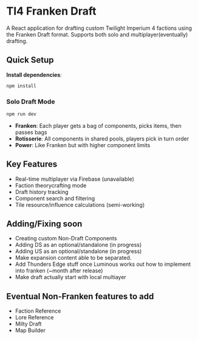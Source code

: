 # TI4 Franken Draft

A React application for drafting custom Twilight Imperium 4 factions using the Franken Draft format. Supports both solo and multiplayer(eventually) drafting.

## Quick Setup

**Install dependencies**:
   ```bash
   npm install
   ```
### Solo Draft Mode
   ```bash
   npm run dev
   ```

- **Franken**: Each player gets a bag of components, picks items, then passes bags
- **Rotisserie**: All components in shared pools, players pick in turn order
- **Power**: Like Franken but with higher component limits

## Key Features

- Real-time multiplayer via Firebase (unavailable)
- Faction theorycrafting mode
- Draft history tracking
- Component search and filtering
- Tile resource/influence calculations (semi-working)

## Adding/Fixing soon

- Creating custom Non-Draft Components
- Adding DS as an optional/standalone (in progress)
- Adding US as an optional/standalone (in progress)
- Make expansion content able to be separated.
- Add Thunders Edge stuff once Luminous works out how to implement into franken (~month after release)
- Make draft actually start with local multiayer

## Eventual Non-Franken features to add

- Faction Reference
- Lore Reference
- Milty Draft
- Map Builder




